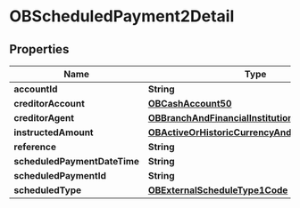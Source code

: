 
# OBScheduledPayment2Detail

## Properties
Name | Type | Description | Notes
------------ | ------------- | ------------- | -------------
**accountId** | **String** |  | 
**creditorAccount** | [**OBCashAccount50**](OBCashAccount50.md) |  | 
**creditorAgent** | [**OBBranchAndFinancialInstitutionIdentification51**](OBBranchAndFinancialInstitutionIdentification51.md) |  |  [optional]
**instructedAmount** | [**OBActiveOrHistoricCurrencyAndAmount9**](OBActiveOrHistoricCurrencyAndAmount9.md) |  | 
**reference** | **String** |  |  [optional]
**scheduledPaymentDateTime** | **String** |  | 
**scheduledPaymentId** | **String** |  |  [optional]
**scheduledType** | [**OBExternalScheduleType1Code**](OBExternalScheduleType1Code.md) |  | 




